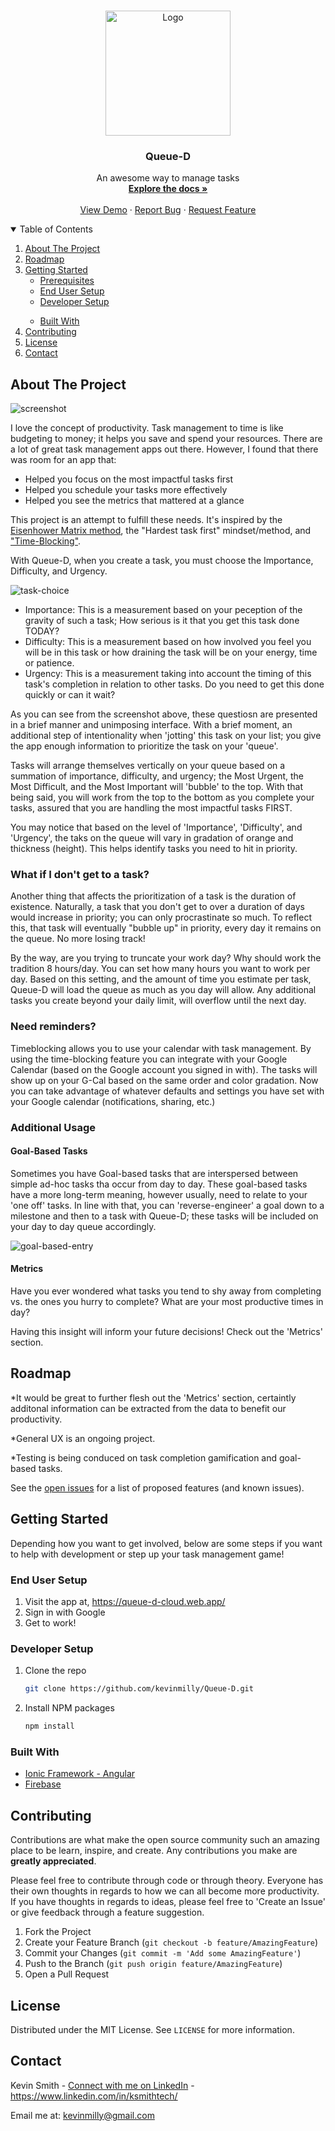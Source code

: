 

<!-- PROJECT LOGO -->
<br />
<p align="center">
  <a href="https://github.com/kevinmilly/QueueD">
    <img src="readme-assets/nexttask.png" alt="Logo" width="200" height="200">
  </a>

  <h3 align="center">Queue-D</h3>

  <p align="center">
    An awesome way to manage tasks
    <br />
    <a href="https://github.com/kevinmilly/QueueD"><strong>Explore the docs »</strong></a>
    <br />
    <br />
    <a href="readme-assets/nextaskdemo.gif">View Demo</a>
    ·
    <a href="https://github.com/kevinmilly/QueueD/issues">Report Bug</a>
    ·
    <a href="https://github.com/kevinmilly/QueueD/issues">Request Feature</a>
  </p>
</p>



<!-- TABLE OF CONTENTS -->
<details open="open">
  <summary>Table of Contents</summary>
  <ol>
    <li>
      <a href="#about-the-project">About The Project</a>
    </li>
    <li><a href="#roadmap">Roadmap</a></li>
    <li>
      <a href="#getting-started">Getting Started</a>
      <ul>
        <li><a href="#prerequisites">Prerequisites</a></li>
        <li><a href="#generaluse">End User Setup</a></li>
        <li><a href="#installation">Developer Setup</a></li>
      </ul>
    </li>
          <ul>
        <li><a href="#built-with">Built With</a></li>
      </ul>
    <li><a href="#contributing">Contributing</a></li>
    <li><a href="#license">License</a></li>
    <li><a href="#contact">Contact</a></li>
  </ol>
</details>



<!-- ABOUT THE PROJECT -->
## About The Project

<img src="readme-assets/screenshot-task.gif" alt="screenshot">

I love the concept of productivity.  Task management to time is like budgeting to money; it helps you save and spend your resources.  There are a lot of great task management apps out there.  However, I found that there was room for an app that:

* Helped you focus on the most impactful tasks first
* Helped you schedule  your tasks more effectively
* Helped you see the metrics that mattered at a glance

This project is an attempt to fulfill these needs.  It's inspired by the <a href="https://en.wikipedia.org/wiki/Time_management#The_Eisenhower_Method">Eisenhower Matrix method</a>, the "Hardest task first" mindset/method, and <a href="https://en.wikipedia.org/wiki/Timeblocking">"Time-Blocking"</a>. 

With Queue-D, when you create a task, you must choose the Importance, Difficulty, and Urgency.

<img src="readme-assets/nextask-matrix.png" alt="task-choice">

* Importance: This is a measurement based on your peception of the gravity of such a task; How serious
is it that you get this task done TODAY? 
* Difficulty: This is a measurement based on how involved you feel  you will be in this task or how draining
the task will be on your energy, time or patience.
* Urgency: This is a measurement taking into account the timing of this task's completion in relation to other tasks.  Do you need to get this done quickly or can it wait?

As you can see from the screenshot above, these questiosn are presented in a brief manner and unimposing interface.  With a brief moment, an additional step of intentionality when 'jotting' this task on your list; you give the app enough information to prioritize the task on your 'queue'.  

Tasks will arrange themselves vertically on your queue based on a summation of importance, difficulty, and urgency; the Most Urgent, the Most Difficult, and the Most Important will 'bubble' to the top.  With that being said, you will work from the top to the bottom as you complete your tasks, assured that you are handling the most impactful tasks FIRST.

You may notice that based on the level of 'Importance', 'Difficulty', and 'Urgency', the taks on the queue will vary in gradation of orange and thickness (height).  This helps identify tasks you need to hit in priority.


### What if I don't get to a task?

Another thing that affects the prioritization of a task is the duration of existence.  Naturally, a task that you don't get to over a duration of days would increase in priority; you can only procrastinate so much.  To reflect this, that task will eventually "bubble up" in priority, every day it remains on the queue.  No more losing track!

By the way, are you trying to truncate your work day?  Why should work the tradition 8 hours/day.  You can set how many hours you want to work per day.  Based on this setting, and the amount of time you estimate per task, Queue-D will load the queue as much as you day will allow.  Any additional tasks you create beyond your daily limit, will overflow until the next day.

### Need reminders?

Timeblocking allows you to use your calendar with task management.  By using the time-blocking feature you can integrate with your Google Calendar (based on the Google account  you signed in with).  The tasks will show up on your G-Cal based on the same order and color gradation.  Now you can take advantage of whatever defaults and settings you have set with your Google calendar (notifications, sharing, etc.)

### Additional Usage

#### Goal-Based Tasks


Sometimes you have Goal-based tasks that are interspersed between simple ad-hoc tasks tha occur from day to day.  These goal-based tasks have a more long-term meaning, however usually, need to relate to your 'one off' tasks.  In line with that, you can 'reverse-engineer' a goal down to a milestone and then to a task with Queue-D; these tasks will be included on your day to day queue accordingly.

<img src="readme-assets/submitgoal.gif" alt="goal-based-entry">


#### Metrics

Have you ever wondered what tasks you tend to shy away from completing vs. the ones you hurry to complete?
What are your most productive times in day?

Having this insight will inform your future decisions!  Check out the 'Metrics' section.

<!-- ROADMAP -->
## Roadmap

*It would be great to further flesh out the 'Metrics' section, certaintly additonal information can be extracted from the data to benefit our productivity.

*General UX is an ongoing project.

*Testing is being conduced on task completion gamification and goal-based tasks.

See the [open issues](https://github.com/kevinmilly/QueueD/issues) for a list of proposed features (and known issues).


<!-- GETTING STARTED -->
## Getting Started

Depending how you want to get involved, below are some steps if you want to help with development or step
up your task management game!


### End User Setup

1. Visit the app at, https://queue-d-cloud.web.app/
2. Sign in with Google
3. Get to work!

### Developer Setup

1. Clone the repo
   ```sh
   git clone https://github.com/kevinmilly/Queue-D.git
   ```
2. Install NPM packages
   ```sh
   npm install
   ```

### Built With

* [Ionic Framework - Angular](https://ionicframework.com/docs/angular/your-first-app)
* [Firebase](https://firebase.google.com/)



<!-- CONTRIBUTING -->
## Contributing

Contributions are what make the open source community such an amazing place to be learn, inspire, and create. Any contributions you make are **greatly appreciated**.

Please feel free to contribute through code or through theory.  Everyone has their own thoughts in regards to how we can all become more productivity.  If you have thoughts in regards to ideas, please feel free to 'Create an Issue' or give feedback through a feature suggestion.


1. Fork the Project
2. Create your Feature Branch (`git checkout -b feature/AmazingFeature`)
3. Commit your Changes (`git commit -m 'Add some AmazingFeature'`)
4. Push to the Branch (`git push origin feature/AmazingFeature`)
5. Open a Pull Request



<!-- LICENSE -->
## License

Distributed under the MIT License. See `LICENSE` for more information.



<!-- CONTACT -->
## Contact

Kevin Smith - [Connect with me on LinkedIn](https://www.linkedin.com/in/ksmithtech/) - https://www.linkedin.com/in/ksmithtech/

Email me at: kevinmilly@gmail.com


